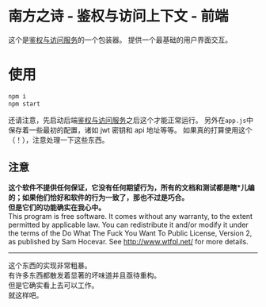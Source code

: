 # 南方之诗 - 鉴权与访问上下文 - 前端
这个是[鉴权与访问服务](https://github.com/YuJuncen/verse-of-south-identify)的一个包装器。
提供一个最基础的用户界面交互。

# 使用
```bash
npm i
npm start
```
还请注意，先启动后端[鉴权与访问服务](https://github.com/YuJuncen/verse-of-south-identify)之后这个才能正常运行。
另外在`app.js`中保存着一些最初的配置，诸如 jwt 密钥和 api 地址等等。
如果真的打算使用这个（！），注意处理一下这些东西。

## 注意
**这个软件不提供任何保证，它没有任何期望行为，所有的文档和测试都是瞎*儿编的；如果他们恰好和软件的行为一致了，那也不过是巧合。**  
**但是它们的功能确实在我心中。**  
This program is free software. It comes without any warranty, to
the extent permitted by applicable law. You can redistribute it
and/or modify it under the terms of the Do What The Fuck You Want
To Public License, Version 2, as published by Sam Hocevar. See
http://www.wtfpl.net/ for more details.  

---
这个东西的实现非常粗暴。  
有许多东西都散发着显著的坏味道并且亟待重构。  
但是它确实看上去可以工作。  
就这样吧。  
